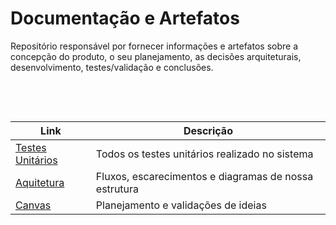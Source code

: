 # Documentação e Artefatos

Repositório responsável por fornecer informações e artefatos sobre a concepção do produto, o seu planejamento, as decisões arquiteturais, desenvolvimento, testes/validação e conclusões.


⠀

⠀



| Link                                                                                               | Descrição                                             |
| -------------------------------------------------------------------------------------------------- | ----------------------------------------------------- |
|[Testes Unitários](https://github.com/TCC-Senac-Brunno-Eduardo/docs/tree/master/Testes%20Unitarios) | Todos os testes unitários realizado no sistema        |
|[Aquitetura](https://github.com/TCC-Senac-Brunno-Eduardo/docs/tree/master/Arquitetura)              | Fluxos, escarecimentos e diagramas de nossa estrutura |
|[Canvas](https://github.com/TCC-Senac-Brunno-Eduardo/docs/tree/master/Canvas)                       | Planejamento e validações de ideias                   |
